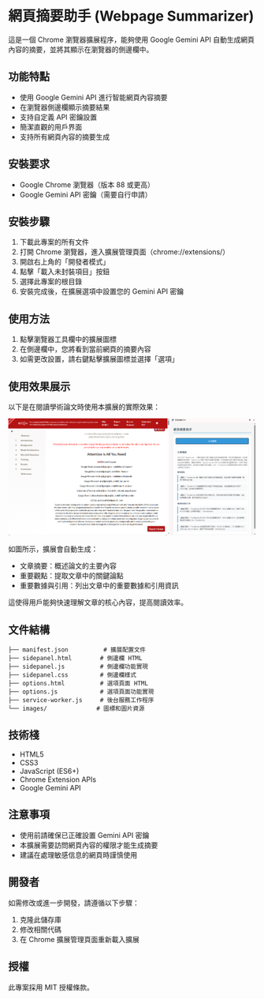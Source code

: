 # 網頁摘要助手 (Webpage Summarizer)

這是一個 Chrome 瀏覽器擴展程序，能夠使用 Google Gemini API 自動生成網頁內容的摘要，並將其顯示在瀏覽器的側邊欄中。

## 功能特點

- 使用 Google Gemini API 進行智能網頁內容摘要
- 在瀏覽器側邊欄顯示摘要結果
- 支持自定義 API 密鑰設置
- 簡潔直觀的用戶界面
- 支持所有網頁內容的摘要生成

## 安裝要求

- Google Chrome 瀏覽器（版本 88 或更高）
- Google Gemini API 密鑰（需要自行申請）

## 安裝步驟

1. 下載此專案的所有文件
2. 打開 Chrome 瀏覽器，進入擴展管理頁面（chrome://extensions/）
3. 開啟右上角的「開發者模式」
4. 點擊「載入未封裝項目」按鈕
5. 選擇此專案的根目錄
6. 安裝完成後，在擴展選項中設置您的 Gemini API 密鑰

## 使用方法

1. 點擊瀏覽器工具欄中的擴展圖標
2. 在側邊欄中，您將看到當前網頁的摘要內容
3. 如需更改設置，請右鍵點擊擴展圖標並選擇「選項」

## 使用效果展示

以下是在閱讀學術論文時使用本擴展的實際效果：

![image](/images/webpage-summarizer-example.png)


如圖所示，擴展會自動生成：
- 文章摘要：概述論文的主要內容
- 重要觀點：提取文章中的關鍵論點
- 重要數據與引用：列出文章中的重要數據和引用資訊

這使得用戶能夠快速理解文章的核心內容，提高閱讀效率。

## 文件結構

```
├── manifest.json          # 擴展配置文件
├── sidepanel.html        # 側邊欄 HTML
├── sidepanel.js          # 側邊欄功能實現
├── sidepanel.css         # 側邊欄樣式
├── options.html          # 選項頁面 HTML
├── options.js            # 選項頁面功能實現
├── service-worker.js     # 後台服務工作程序
└── images/              # 圖標和圖片資源
```

## 技術棧

- HTML5
- CSS3
- JavaScript (ES6+)
- Chrome Extension APIs
- Google Gemini API

## 注意事項

- 使用前請確保已正確設置 Gemini API 密鑰
- 本擴展需要訪問網頁內容的權限才能生成摘要
- 建議在處理敏感信息的網頁時謹慎使用

## 開發者

如需修改或進一步開發，請遵循以下步驟：

1. 克隆此儲存庫
2. 修改相關代碼
3. 在 Chrome 擴展管理頁面重新載入擴展

## 授權

此專案採用 MIT 授權條款。 
